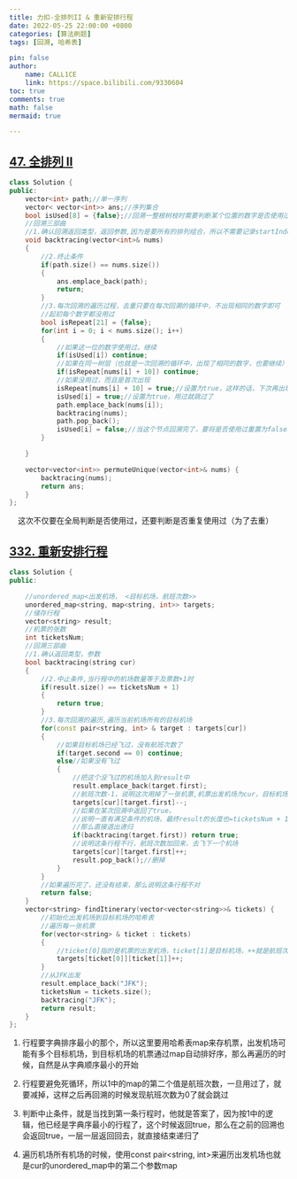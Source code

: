 ```yaml
---
title: 力扣-全排列II & 重新安排行程
date: 2022-05-25 22:00:00 +0800
categories: [算法刷题]
tags: [回溯, 哈希表]

pin: false
author: 
    name: CALL1CE
    link: https://space.bilibili.com/9330604
toc: true
comments: true
math: false
mermaid: true

---
```


## [47. 全排列 II](https://leetcode.cn/problems/permutations-ii/)

```cpp
class Solution {
public:
    vector<int> path;//单一序列
    vector< vector<int>> ans;//序列集合
    bool isUsed[8] = {false};//回溯一整根树枝时需要判断某个位置的数字是否使用过
    //回溯三部曲
    //1.确认回溯返回类型，返回参数,因为是要所有的排列组合，所以不需要记录startIndex
    void backtracing(vector<int>& nums)
    {
        //2.终止条件
        if(path.size() == nums.size())
        {
            ans.emplace_back(path);
            return;
        }
        //3.每次回溯的遍历过程，去重只要在每次回溯的循环中，不出现相同的数字即可
        //起初每个数字都没用过
        bool isRepeat[21] = {false};
        for(int i = 0; i < nums.size(); i++)
        {
            //如果这一位的数字使用过，继续
            if(isUsed[i]) continue;
            //如果在同一树层（也就是一次回溯的循环中，出现了相同的数字，也要继续）
            if(isRepeat[nums[i] + 10]) continue;
            //如果没用过，而且是首次出现
            isRepeat[nums[i] + 10] = true;//设置为true，这样的话，下次再出现就跳过了
            isUsed[i] = true;//设置为true，用过就跳过了
            path.emplace_back(nums[i]);
            backtracing(nums);
            path.pop_back();
            isUsed[i] = false;//当这个节点回溯完了，要将是否使用过重置为false
        }

    }

    vector<vector<int>> permuteUnique(vector<int>& nums) {
        backtracing(nums);
        return ans;
    }
};
```

    这次不仅要在全局判断是否使用过，还要判断是否重复使用过（为了去重）

## [332. 重新安排行程](https://leetcode.cn/problems/reconstruct-itinerary/)

```cpp
class Solution {
public:

    //unordered_map<出发机场， <目标机场，航班次数>>
    unordered_map<string, map<string, int>> targets;
    //储存行程
    vector<string> result;
    //机票的张数
    int ticketsNum;
    //回溯三部曲
    //1.确认返回类型，参数
    bool backtracing(string cur)
    {
        //2.中止条件,当行程中的机场数量等于及票数+1时
        if(result.size() == ticketsNum + 1)
        {
            return true;
        }
        //3.每次回溯的遍历,遍历当前机场所有的目标机场
        for(const pair<string, int> & target : targets[cur])
        {
            //如果目标机场已经飞过，没有航班次数了
            if(target.second == 0) continue;
            else//如果没有飞过
            {
                //把这个没飞过的机场加入到result中
                result.emplace_back(target.first);
                //航班次数-1，说明这次用掉了一张机票,机票出发机场为cur，目标机场为target.first
                targets[cur][target.first]--;
                //如果在某次回溯中返回了true，
                //说明一直有满足条件的机场，最终result的长度也=ticketsNum + 1了
                //那么直接退出递归
                if(backtracing(target.first)) return true;
                //说明这条行程不行，航班次数加回来，去飞下一个机场
                targets[cur][target.first]++;
                result.pop_back();//删掉
            }
        }
        //如果遍历完了，还没有结束，那么说明这条行程不对
        return false;
    }
    vector<string> findItinerary(vector<vector<string>>& tickets) {
        //初始化出发机场到目标机场的哈希表
        //遍历每一张机票
        for(vector<string> & ticket : tickets)
        {
            //ticket[0]指的是机票的出发机场，ticket[1]是目标机场，++就是航班次数+1
            targets[ticket[0]][ticket[1]]++;
        }
        //从JFK出发
        result.emplace_back("JFK");
        ticketsNum = tickets.size();
        backtracing("JFK");
        return result;
    }
};
```

1. 行程要字典排序最小的那个，所以这里要用哈希表map来存机票，出发机场可能有多个目标机场，到目标机场的机票通过map自动排好序，那么再遍历的时候，自然是从字典顺序最小的开始

2. 行程要避免死循环，所以1中的map的第二个值是航班次数，一旦用过了，就要减掉，这样之后再回溯的时候发现航班次数为0了就会跳过

3. 判断中止条件，就是当找到第一条行程时，他就是答案了，因为按1中的逻辑，他已经是字典序最小的行程了，这个时候返回true，那么在之前的回溯也会返回true，一层一层返回回去，就直接结束递归了

4. 遍历机场所有机场的时候，使用const pair<string, int>来遍历出发机场也就是cur的unordered_map中的第二个参数map
